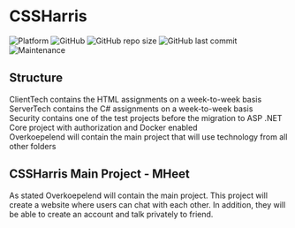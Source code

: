 # CSSHarris
![Platform](https://img.shields.io/badge/platform-web-lightgrey)
![GitHub](https://img.shields.io/github/license/Labhatorian/CSSWindesheim)
![GitHub repo size](https://img.shields.io/github/repo-size/Labhatorian/CSSWindesheim)
![GitHub last commit](https://img.shields.io/github/last-commit/Labhatorian/CSSWindesheim)
![Maintenance](https://img.shields.io/maintenance/yes/2023)<br>

## Structure
ClientTech contains the HTML assignments on a week-to-week basis</br>
ServerTech contains the C# assignments on a week-to-week basis</br>
Security contains one of the test projects before the migration to ASP .NET Core project with authorization and Docker enabled</br>
Overkoepelend will contain the main project that will use technology from all other folders</br>

## CSSHarris Main Project - MHeet
As stated Overkoepelend will contain the main project. This project will create a website where users can chat with each other. In addition, they will be able to
create an account and talk privately to friend.

